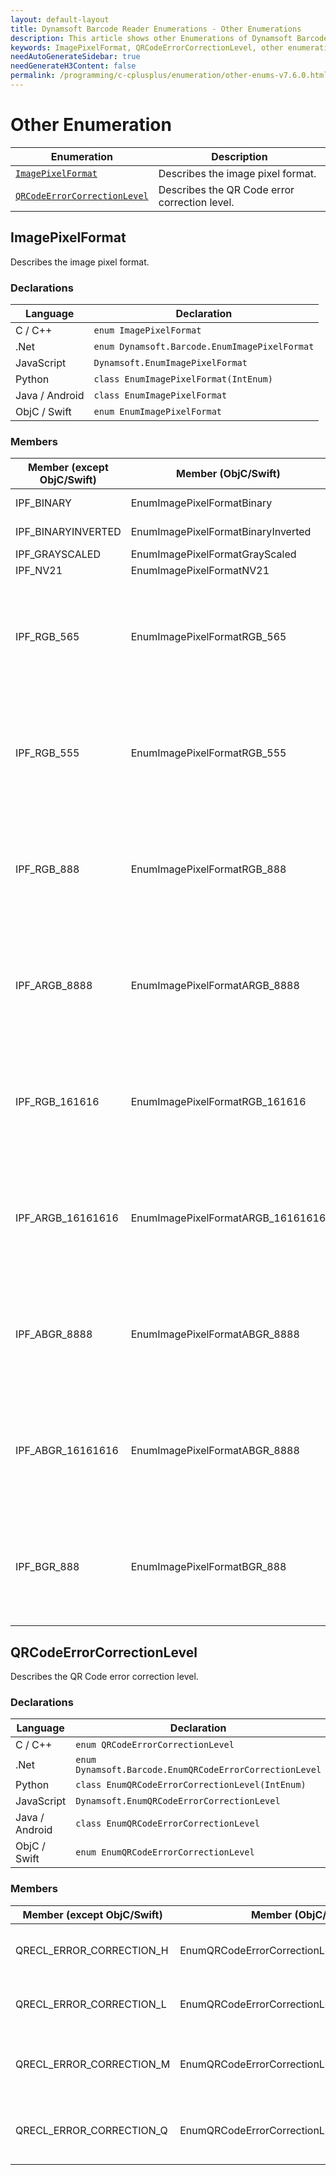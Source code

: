 ```yaml
---
layout: default-layout
title: Dynamsoft Barcode Reader Enumerations - Other Enumerations
description: This article shows other Enumerations of Dynamsoft Barcode Reader.
keywords: ImagePixelFormat, QRCodeErrorCorrectionLevel, other enumeration, enumeration
needAutoGenerateSidebar: true
needGenerateH3Content: false
permalink: /programming/c-cplusplus/enumeration/other-enums-v7.6.0.html
---
```



# Other Enumeration

  | Enumeration | Description |
  |-------------|-------------|
  | [`ImagePixelFormat`](#imagepixelformat) | Describes the image pixel format. |
  | [`QRCodeErrorCorrectionLevel`](#qrcodeerrorcorrectionlevel) | Describes the QR Code error correction level.   |
  

## ImagePixelFormat
Describes the image pixel format.


### Declarations
   
| Language | Declaration |
| -------- | ----------- |
| C / C++ | `enum ImagePixelFormat` |
| .Net | `enum Dynamsoft.Barcode.EnumImagePixelFormat` |
| JavaScript | `Dynamsoft.EnumImagePixelFormat` |
| Python | `class EnumImagePixelFormat(IntEnum)` |
| Java / Android | `class EnumImagePixelFormat` |
| ObjC / Swift | `enum EnumImagePixelFormat` |



### Members
   
| Member (except ObjC/Swift) | Member (ObjC/Swift) | Value | Description |
| -------------------------- | ------------------- | ----- | ----------- |
| IPF_BINARY | EnumImagePixelFormatBinary | 0 | 0: Black, 1: White |
| IPF_BINARYINVERTED | EnumImagePixelFormatBinaryInverted | 1 | 0: Black, 1: White |
| IPF_GRAYSCALED | EnumImagePixelFormatGrayScaled | 2 | 8 bit gray |
| IPF_NV21 | EnumImagePixelFormatNV21 | 3 | NV21 |
| IPF_RGB_565 | EnumImagePixelFormatRGB_565 | 4 | 16bit with RGB channel order stored in memory from high to low address |
| IPF_RGB_555 | EnumImagePixelFormatRGB_555 | 5 | 16bit with RGB channel order stored in memory from high to low address |
| IPF_RGB_888 | EnumImagePixelFormatRGB_888 | 6 | 24bit with RGB channel order stored in memory from high to low address |
| IPF_ARGB_8888 | EnumImagePixelFormatARGB_8888 | 7 | 32bit with ARGB channel order stored in memory from high to low address |
| IPF_RGB_161616 | EnumImagePixelFormatRGB_161616 | 8 | 48bit with RGB channel order stored in memory from high to low address |
| IPF_ARGB_16161616 | EnumImagePixelFormatARGB_16161616 | 9 | 64bit with ARGB channel order stored in memory from high to low address |
| IPF_ABGR_8888 | EnumImagePixelFormatABGR_8888 | 10 | 32bit with ABGR channel order stored in memory from high to low address |
| IPF_ABGR_16161616 | EnumImagePixelFormatABGR_8888 | 11 | 64bit with ABGR channel order stored in memory from high to low address |
| IPF_BGR_888 | EnumImagePixelFormatBGR_888 | 12 | 24bit with BGR channel order stored in memory from high to low address |





## QRCodeErrorCorrectionLevel
Describes the QR Code error correction level.  


### Declarations
   
| Language | Declaration |
| -------- | ----------- |
| C / C++ | `enum QRCodeErrorCorrectionLevel` |
| .Net | `enum Dynamsoft.Barcode.EnumQRCodeErrorCorrectionLevel` |
| Python | `class EnumQRCodeErrorCorrectionLevel(IntEnum)` |
| JavaScript | `Dynamsoft.EnumQRCodeErrorCorrectionLevel` |
| Java / Android | `class EnumQRCodeErrorCorrectionLevel` |
| ObjC / Swift | `enum EnumQRCodeErrorCorrectionLevel` |


### Members
   
| Member (except ObjC/Swift) | Member (ObjC/Swift) | Value | Description |
| -------------------------- | ------------------- | ----- | ----------- |
| QRECL_ERROR_CORRECTION_H | EnumQRCodeErrorCorrectionLevelErrorCorrectionH | 0 | Error Correction Level H (high) |
| QRECL_ERROR_CORRECTION_L | EnumQRCodeErrorCorrectionLevelErrorCorrectionL | 1 | Error Correction Level L (low) |
| QRECL_ERROR_CORRECTION_M | EnumQRCodeErrorCorrectionLevelErrorCorrectionM | 2 | Error Correction Level M (medium-low) |
| QRECL_ERROR_CORRECTION_Q | EnumQRCodeErrorCorrectionLevelErrorCorrectionQ | 3 | Error Correction Level Q (medium-high) |


